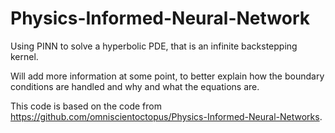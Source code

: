 # Physics-Informed-Neural-Network
Using PINN to solve a hyperbolic PDE, that is an infinite backstepping kernel. 

Will add more information at some point, to better explain how the boundary conditions are handled and why and what the equations are. 

This code is based on the code from https://github.com/omniscientoctopus/Physics-Informed-Neural-Networks.
